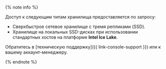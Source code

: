{% note info %}


Доступ к следующим типам хранилища предоставляется по запросу:

* Сверхбыстрое сетевое хранилище с тремя репликами (SSD).
* Хранилище на локальных SSD-дисках при использовании стандартных хостов на платформе **Intel Ice Lake**.

Обратитесь в [техническую поддержку]({{ link-console-support }}) или к вашему аккаунт-менеджеру.


{% endnote %}
